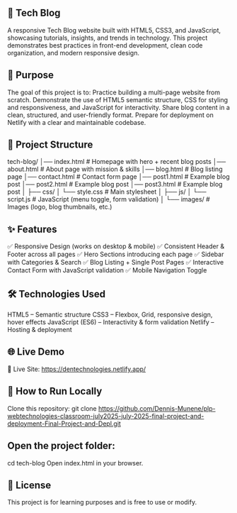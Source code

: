 ## 📖 Tech Blog
A responsive Tech Blog website built with HTML5, CSS3, and JavaScript, showcasing tutorials, insights, and trends in technology. This project demonstrates best practices in front-end development, clean code organization, and modern responsive design.

## 🚀 Purpose
The goal of this project is to:
Practice building a multi-page website from scratch.
Demonstrate the use of HTML5 semantic structure, CSS for styling and responsiveness, and JavaScript for interactivity.
Share blog content in a clean, structured, and user-friendly format.
Prepare for deployment on Netlify with a clear and maintainable codebase.

## 📂 Project Structure
tech-blog/
│── index.html        # Homepage with hero + recent blog posts
│── about.html        # About page with mission & skills
│── blog.html         # Blog listing page
│── contact.html      # Contact form page
│── post1.html        # Example blog post
│── post2.html        # Example blog post
│── post3.html        # Example blog post
│
├── css/
│   └── style.css     # Main stylesheet
│
├── js/
│   └── script.js     # JavaScript (menu toggle, form validation)
│
└── images/           # Images (logo, blog thumbnails, etc.)

## ✨ Features
✅ Responsive Design (works on desktop & mobile)
✅ Consistent Header & Footer across all pages
✅ Hero Sections introducing each page
✅ Sidebar with Categories & Search
✅ Blog Listing + Single Post Pages
✅ Interactive Contact Form with JavaScript validation
✅ Mobile Navigation Toggle

## 🛠️ Technologies Used
HTML5 – Semantic structure
CSS3 – Flexbox, Grid, responsive design, hover effects
JavaScript (ES6) – Interactivity & form validation
Netlify – Hosting & deployment

## 🌐 Live Demo
🔗 Live Site: https://dentechnologies.netlify.app/

## 📌 How to Run Locally
Clone this repository:
git clone https://github.com/Dennis-Munene/plp-webtechnologies-classroom-july2025-july-2025-final-project-and-deployment-Final-Project-and-Depl.git

## Open the project folder:
cd tech-blog
Open index.html in your browser.

## 📜 License
This project is for learning purposes and is free to use or modify.
